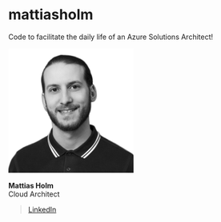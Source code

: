 # mattiasholm
Code to facilitate the daily life of an Azure Solutions Architect!



<img src="./img/mattiasholm.png" alt="Mattias Holm" width="250"/>

**Mattias Holm**\
Cloud Architect
>[LinkedIn](https://linkedin.com/in/holmmattias)